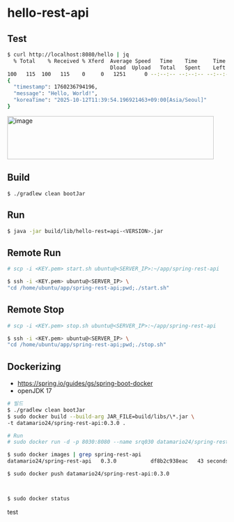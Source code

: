 # hello-rest-api

## Test
```bash
$ curl http://localhost:8080/hello | jq
  % Total    % Received % Xferd  Average Speed   Time    Time     Time  Current
                                 Dload  Upload   Total   Spent    Left  Speed
100   115  100   115    0     0   1251      0 --:--:-- --:--:-- --:--:--  1263
{
  "timestamp": 1760236794196,
  "message": "Hello, World!",
  "koreaTime": "2025-10-12T11:39:54.196921463+09:00[Asia/Seoul]"
}
```
<img width="474" height="99" alt="image" src="https://github.com/user-attachments/assets/6b34ae03-e919-4c7b-a137-477e2b67e564" />

## Build

```
$ ./gradlew clean bootJar
```

## Run

```bash
$ java -jar build/lib/hello-rest=api-<VERSION>.jar
```

## Remote Run

```bash
# scp -i <KEY.pem> start.sh ubuntu@<SERVER_IP>:~/app/spring-rest-api

$ ssh -i <KEY.pem> ubuntu@<SERVER_IP> \
"cd /home/ubuntu/app/spring-rest-api;pwd;./start.sh"
```

## Remote Stop

```bash
# scp -i <KEY.pem> stop.sh ubuntu@<SERVER_IP>:~/app/spring-rest-api

$ ssh -i <KEY.pem> ubuntu@<SERVER_IP> \
"cd /home/ubuntu/app/spring-rest-api;pwd;./stop.sh"
```

## Dockerizing
- https://spring.io/guides/gs/spring-boot-docker
- openJDK 17
```bash
# 빌드
$ ./gradlew clean bootJar
$ sudo docker build --build-arg JAR_FILE=build/libs/\*.jar \
-t datamario24/spring-rest-api:0.3.0 .

# Run
# sudo docker run -d -p 8030:8080 --name srq030 datamario24/spring-rest-api:0.3.0

$ sudo docker images | grep spring-rest-api
datamario24/spring-rest-api   0.3.0           df8b2c938eac   43 seconds ago   347MB

$ sudo docker push datamario24/spring-rest-api:0.3.0



$ sudo docker status
```

test

